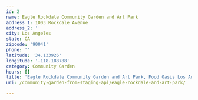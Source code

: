 ```yaml
---
id: 2
name: Eagle Rockdale Community Garden and Art Park
address_1: 1003 Rockdale Avenue
address_2: ''
city: Los Angeles
state: CA
zipcode: '90041'
phone: ''
latitude: '34.133926'
longitude: '-118.188788'
category: Community Garden
hours: []
title: 'Eagle Rockdale Community Garden and Art Park, Food Oasis Los Angeles'
uri: /community-garden-from-staging-api/eagle-rockdale-and-art-park/

---
```

